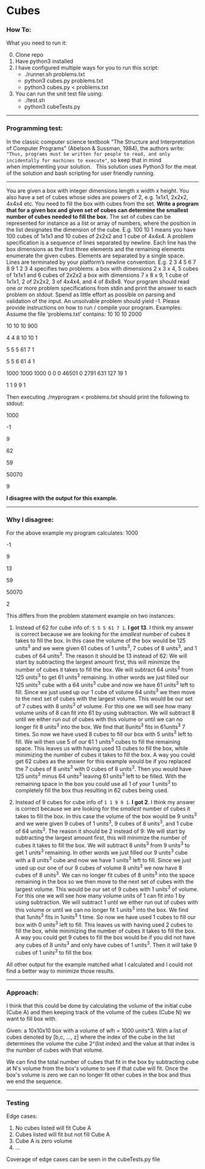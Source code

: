 # Cubes

### How To:
What you need to run it:

0. Clone repo
1. Have python3 installed
2. I have configured multiple ways for you to run this script:
    * ./runner.sh problems.txt
    * python3 cubes.py problems.txt
    * python3 cubes.py < problems.txt
3. You can run the unit test file using:
    * ./test.sh
    * python3 cubeTests.py

---

### Programming test:
In the classic computer science textbook "The Structure and Interpretation of Computer Programs" (Abelson & Sussman, 1984), the authors write: `"Thus, programs must be written for people to read, and only incidentally for machines to execute"`, so keep that in mind when implementing your solution.
 
This solution uses Python3 for the meat of the solution and bash scripting for user friendly running.

---

You are given a box with integer dimensions length x width x height. You
also have a set of cubes whose sides are powers of 2, e.g. 1x1x1, 2x2x2,
4x4x4 etc.
You need to fill the box with cubes from the set.
**Write a program that for a given box and given set of cubes can determine
the smallest number of cubes needed to fill the box.**
The set of cubes can be represented for instance as a list or array of
numbers, where the position in the list designates the dimension of the
cube. E.g. 100 10 1 means you have 100 cubes of 1x1x1 and 10 cubes of 2x2x2
and 1 cube of 4x4x4.
A problem specification is a sequence of lines separated by newline. Each
line has the box dimensions as the first three elements and the remaining
elements enumerate the given cubes. Elements are separated by a single
space. Lines are terminated by your platform’s newline convention. E.g.
2 3 4 5 6
7 8 9 1 2 3 4
specifies two problems:
a box with dimensions 2 x 3 x 4, 5 cubes of 1x1x1 and 6 cubes of 2x2x2
a box with dimensions 7 x 8 x 9, 1 cube of 1x1x1, 2 of 2x2x2, 3 of 4x4x4, and 4 of 8x8x8.
Your program should read one or more problem specifications from stdin and
print the answer to each problem on stdout. Spend as little effort as
possible on parsing and validation of the input. An unsolvable problem
should yield -1. Please provide instructions on how to run / compile your
program.
Examples:
Assume the file ‘problems.txt’ contains:
10 10 10 2000

10 10 10 900

4 4 8 10 10 1

5 5 5 61 7 1

5 5 6 61 4 1

1000 1000 1000 0 0 0 46501 0 2791 631 127 19 1

1 1 9 9 1

Then executing
./myprogram < problems.txt
should print the following to stdout:

1000

-1

9

62     

59

50070

9     

**I disagree with the output for this example.**

---
### Why I disagree:

For the above example my program calculates:
1000

-1

9

13

59

50070

2

This differs from the problem statement example on two instances:

1. Instead of 62 for cube info of: `5 5 5 61 7 1`. **I got 13**. I think my answer is correct because we are looking for the
*smallest* number of cubes it takes to fill the box. In this case the volume of the box would be 125 units<sup>3</sup> and we were given 61 cubes of 1 units<sup>3</sup>, 7 cubes of 8 units<sup>3</sup>, and 1 cubes of 64 units<sup>3</sup>.
The reason it should be 13 instead of 62:
We will start by subtracting the largest amount first, this will minimize the number of cubes it takes to fill the box. We will subtract 64 units<sup>3</sup> from 125 units<sup>3</sup> to get 61 units<sup>3</sup> remaining. In other words we just filled our 125 units<sup>3</sup> cube with a 64 units<sup>3</sup> cube and now we have 61 units<sup>3</sup> left to fill. Since we just used up our 1 cube of volume 64 units<sup>3</sup> we then move to the next set of cubes with the largest volume. This would be our set of 7 cubes with 8 units<sup>3</sup> of volume. For this one we will see how many volume units of 8 can fit into 61 by using subtraction. We will subtract 8 until we either run out of cubes with this volume or until we can no longer fit 8 units<sup>3</sup> into the box. We find that 8units<sup>3</sup> fits in 61units<sup>3</sup> 7 times. So now we have used 8 cubes to fill our box with 5 units<sup>3</sup> left to fill. We will then use 5 of our 61 1 units<sup>3</sup> cubes to fill the remaining space. This leaves us with having used 13 cubes to fill the box, while minimizing the number of cubes it takes to fill the box.
A way you could get 62 cubes as the answer for this example would be if you replaced the 7 cubes of 8 units<sup>3</sup> with 0 cubes of 8 units<sup>3</sup>. Then you would have 125 units<sup>3</sup> minus 64 units<sup>3</sup> leaving 61 units<sup>3</sup> left to be filled. With the remaining space in the box you could use all 1 of your 1 units<sup>3</sup> to completely fill the box thus resulting in 62 cubes being used.

2. Instead of 9 cubes for cube info of `1 1 9 9 1`. **I got 2**. I think my answer is correct because we are looking for the
*smallest* number of cubes it takes to fill the box. In this case the volume of the box would be 9 units<sup>3</sup> and we were given 9 cubes of 1 units<sup>3</sup>, 9 cubes of 8 units<sup>3</sup>, and 1 cube of 64 units<sup>3</sup>.
The reason it should be 2 instead of 9:
We will start by subtracting the largest amount first, this will minimize the number of cubes it takes to fill the box. We will subtract 8 units<sup>3</sup> from 9 units<sup>3</sup> to get 1 units<sup>3</sup> remaining. In other words we just filled our 9 units<sup>3</sup> cube with a 8 units<sup>3</sup> cube and now we have 1 units<sup>3</sup> left to fill. Since we just used up our one of our 9 cubes of volume 8 units<sup>3</sup> we now have 8 cubes of 8 units<sup>3</sup>. We can no longer fit cubes of 8 units<sup>3</sup> into the space remaining in the box so we then move to the next set of cubes with the largest volume. This would be our set of 9 cubes with 1 units<sup>3</sup> of volume. For this one we will see how many volume units of 1 can fit into 1 by using subtraction. We will subtract 1 until we either run out of cubes with this volume or until we can no longer fit 1 units<sup>3</sup> into the box. We find that 1units<sup>3</sup> fits in 1units<sup>3</sup> 1 time. So now we have used 1 cubes to fill our box with 0 units<sup>3</sup> left to fill. This leaves us with having used 2 cubes to fill the box, while minimizing the number of cubes it takes to fill the box.
A way you could get 9 cubes to fill the box would be if you did not have any cubes of 8 units<sup>3</sup> and only have cubes of 1 units<sup>3</sup>. Then it will take 9 cubes of 1 units<sup>3</sup> to fill the box.

All other output for the example matched what I calculated and I could not find a better way to minimize those results. 

---

### Approach:

I think that this could be done by calculating the volume of the initial cube (Cube A) and then keeping track of the volume of the cubes (Cube N) we want to fill box with.

Given: a 10x10x10 box with a volume of w*l*h = 1000 units^3. With a list of cubes denoted by [b,c, ..., z] where the index of the cube in the list determines the volume the cube 2^(list index) and the value at that index is the number of cubes with that volume.

We can find the total number of cubes that fit in the box by subtracting cube at N's volume from the box's volume to see if that cube will fit. Once the box's volume is zero we can no longer fit other cubes in the box and thus we end the sequence.

---

### Testing
Edge cases:
1. No cubes listed will fit Cube A
2. Cubes listed will fit but not fill Cube A
3. Cube A is zero volume
4. ...

Coverage of edge cases can be seen in the cubeTests.py file
